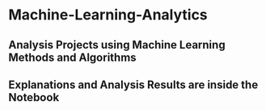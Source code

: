 # Machine-Learning-Analytics

## Analysis Projects using Machine Learning Methods and Algorithms
## Explanations and Analysis Results are inside the Notebook
